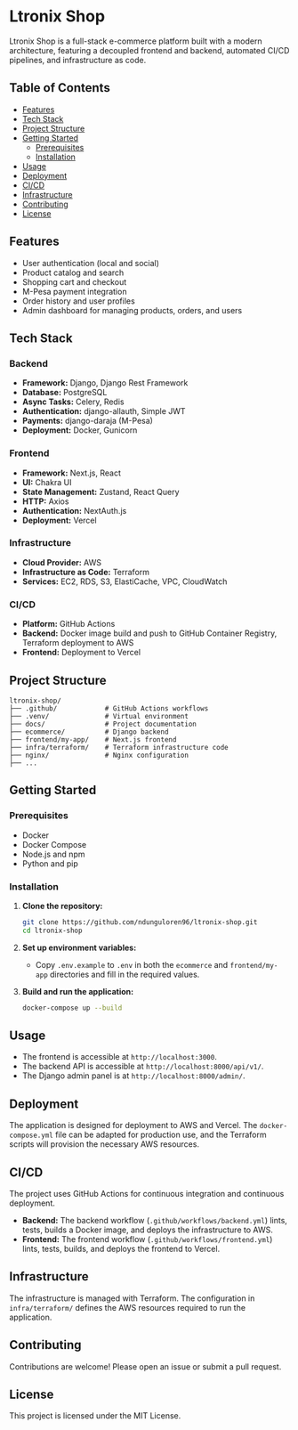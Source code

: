 # Ltronix Shop

Ltronix Shop is a full-stack e-commerce platform built with a modern architecture, featuring a decoupled frontend and backend, automated CI/CD pipelines, and infrastructure as code.

## Table of Contents

- [Features](#features)
- [Tech Stack](#tech-stack)
- [Project Structure](#project-structure)
- [Getting Started](#getting-started)
  - [Prerequisites](#prerequisites)
  - [Installation](#installation)
- [Usage](#usage)
- [Deployment](#deployment)
- [CI/CD](#cicd)
- [Infrastructure](#infrastructure)
- [Contributing](#contributing)
- [License](#license)

## Features

- User authentication (local and social)
- Product catalog and search
- Shopping cart and checkout
- M-Pesa payment integration
- Order history and user profiles
- Admin dashboard for managing products, orders, and users

## Tech Stack

### Backend

- **Framework:** Django, Django Rest Framework
- **Database:** PostgreSQL
- **Async Tasks:** Celery, Redis
- **Authentication:** django-allauth, Simple JWT
- **Payments:** django-daraja (M-Pesa)
- **Deployment:** Docker, Gunicorn

### Frontend

- **Framework:** Next.js, React
- **UI:** Chakra UI
- **State Management:** Zustand, React Query
- **HTTP:** Axios
- **Authentication:** NextAuth.js
- **Deployment:** Vercel

### Infrastructure

- **Cloud Provider:** AWS
- **Infrastructure as Code:** Terraform
- **Services:** EC2, RDS, S3, ElastiCache, VPC, CloudWatch

### CI/CD

- **Platform:** GitHub Actions
- **Backend:** Docker image build and push to GitHub Container Registry, Terraform deployment to AWS
- **Frontend:** Deployment to Vercel

## Project Structure

```
ltronix-shop/
├── .github/            # GitHub Actions workflows
├── .venv/              # Virtual environment
├── docs/               # Project documentation
├── ecommerce/          # Django backend
├── frontend/my-app/    # Next.js frontend
├── infra/terraform/    # Terraform infrastructure code
├── nginx/              # Nginx configuration
├── ...
```

## Getting Started

### Prerequisites

- Docker
- Docker Compose
- Node.js and npm
- Python and pip

### Installation

1.  **Clone the repository:**

    ```bash
    git clone https://github.com/ndunguloren96/ltronix-shop.git
    cd ltronix-shop
    ```

2.  **Set up environment variables:**

    -   Copy `.env.example` to `.env` in both the `ecommerce` and `frontend/my-app` directories and fill in the required values.

3.  **Build and run the application:**

    ```bash
    docker-compose up --build
    ```

## Usage

-   The frontend is accessible at `http://localhost:3000`.
-   The backend API is accessible at `http://localhost:8000/api/v1/`.
-   The Django admin panel is at `http://localhost:8000/admin/`.

## Deployment

The application is designed for deployment to AWS and Vercel. The `docker-compose.yml` file can be adapted for production use, and the Terraform scripts will provision the necessary AWS resources.

## CI/CD

The project uses GitHub Actions for continuous integration and continuous deployment.

-   **Backend:** The backend workflow (`.github/workflows/backend.yml`) lints, tests, builds a Docker image, and deploys the infrastructure to AWS.
-   **Frontend:** The frontend workflow (`.github/workflows/frontend.yml`) lints, tests, builds, and deploys the frontend to Vercel.

## Infrastructure

The infrastructure is managed with Terraform. The configuration in `infra/terraform/` defines the AWS resources required to run the application.

## Contributing

Contributions are welcome! Please open an issue or submit a pull request.

## License

This project is licensed under the MIT License.